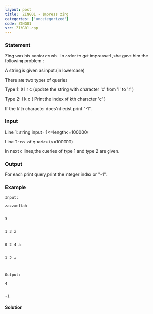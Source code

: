 ```yaml
---
layout: post
title:  ZING01 - Impress zing
categories: ['uncategorized']
code: ZING01
src: ZING01.cpp
---
```


### **Statement**

Zing was his senior crush . In order to get impressed ,she gave him the
following problem :

A string is given as input.(in lowercase)

There are two types of queries

Type 1: 0 l r c (update the string with character 'c' from 'l' to 'r' )

Type 2: 1 k c ( Print the index of kth character 'c' )

If the k'th character does'nt exist print "-1".

### Input

Line 1: string input ( 1<=length<=100000)

Line 2: no. of queries (<=100000)

In next q lines,the queries of type 1 and type 2 are given.

### Output

For each print query,print the integer index or "-1".

### Example

    
    
    Input:
    zazzxeffah
    
    
    3
    
    
    1 3 z
    
    
    0 2 4 a
    
    
    1 3 z
    
    Output:
    4
    
    
    -1



#### **Solution**



